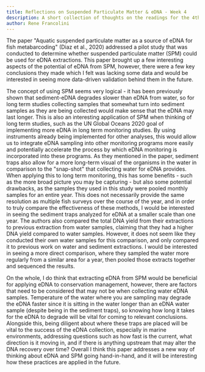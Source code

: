 ```yaml
---
title: Reflections on Suspended Particulate Matter & eDNA - Week 4
description: A short collection of thoughts on the readings for the 4th week of classes
author: Rene Francolini
---
```



The paper "Aquatic suspended particulate matter as a source of eDNA for fish metabarcoding" (Diaz et al., 2020) addressed a pilot study that was conducted to determine whether suspended particulate matter (SPM) could be used for eDNA extractions. This paper brought up a few interesting aspects of the potential of eDNA from SPM, however, there were a few key conclusions they made which I felt was lacking some data and would be interested in seeing more data-driven validation behind them in the future. 

The concept of using SPM seems very logical - it has been previously shown that sediment-eDNA degrades slower than eDNA from water, so for long term studies collecting samples that somewhat turn into sediment samples as they are being collected would make sense that the eDNA may last longer. This is also an interesting application of SPM when thinking of long term studies, such as the UN Global Oceans 2020 goal of implementing more eDNA in long term monitoring studies. By using instruments already being implemented for other analyses, this would allow us to integrate eDNA sampling into other monitoring programs more easily and potentially accelerate the process by which eDNA monitoring is incorporated into these programs. As they mentioned in the paper, sediment traps also allow for a more long-term visual of the organisms in the water in comparison to the "snap-shot" that collecting water for eDNA provides. When applying this to long term monitoring, this has some benefits - such as the more broad picture you may be capturing - but also some potential drawbacks, as the samples they used in this study were pooled monthly samples for an entire year. This does not necessarily provide the same resolution as multiple fish surveys over the course of the year, and in order to truly compare the effectiveness of these methods, I would be interested in seeing the sediment traps analyzed for eDNA at a smaller scale than one year. The authors also compared the total DNA yield from their extractions to previous extraction from water samples, claiming that they had a higher DNA yield compared to water samples. However, it does not seem like they conducted their own water samples for this comparison, and only compared it to previous work on water and sediment extractions. I would be interested in seeing a more direct comparison, where they sampled the water more regularly from a similar area for a year, then pooled those extracts together and sequenced the results. 

On the whole, I do think that extracting eDNA from SPM would be beneficial for applying eDNA to conservation management, however, there are factors that need to be considered that may not be when collecting water eDNA samples. Temperature of the water where you are sampling may degrade the eDNA faster since it is sitting in the water longer than an eDNA water sample (despite being in the sediment traps), so knowing how long it takes for the eDNA to degrade will be vital for coming to relevant conclusions. Alongside this, being diligent about where these traps are placed will be vital to the success of the eDNA collection, especially in marine environments, addressing questions such as how fast is the current, what direction is it moving in, and if there is anything upstream that may alter the DNA recovery over time? Overall I think this paper addresses a new way of thinking about eDNA and SPM going hand-in-hand, and it will be interesting how these practices are applied in the future. 



